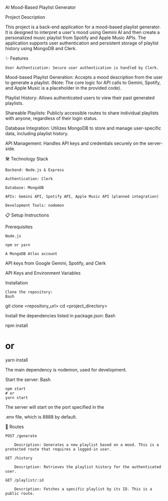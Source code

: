 AI Mood-Based Playlist Generator

Project Description

This project is a back-end application for a mood-based playlist generator. It is designed to interpret a user's mood using Gemini AI and then create a personalized music playlist from Spotify and Apple Music APIs. The application supports user authentication and persistent storage of playlist history using MongoDB and Clerk.

✨ Features

    User Authentication: Secure user authentication is handled by Clerk.

Mood-based Playlist Generation: Accepts a mood description from the user to generate a playlist. (Note: The core logic for API calls to Gemini, Spotify, and Apple Music is a placeholder in the provided code).

Playlist History: Allows authenticated users to view their past generated playlists.

Shareable Playlists: Publicly accessible routes to share individual playlists with anyone, regardless of their login status.

Database Integration: Utilizes MongoDB to store and manage user-specific data, including playlist history.

API Management: Handles API keys and credentials securely on the server-side.

🛠️ Technology Stack

    Backend: Node.js & Express

    Authentication: Clerk

    Database: MongoDB

    APIs: Gemini API, Spotify API, Apple Music API (planned integration) 

    Development Tools: nodemon

📋 Setup Instructions

Prerequisites

    Node.js

    npm or yarn

    A MongoDB Atlas account 

API keys from Google Gemini, Spotify, and Clerk 

API Keys and Environment Variables


Installation

    Clone the repository:
    Bash

git clone <repository_url>
cd <project_directory>

Install the dependencies listed in package.json:
Bash

npm install
# or
yarn install

The main dependency is nodemon, used for development.

Start the server:
Bash

    npm start
    # or
    yarn start

The server will start on the port specified in the 

.env file, which is 8888 by default.

🧪 Routes

    POST /generate

        Description: Generates a new playlist based on a mood. This is a protected route that requires a logged-in user.

    GET /history

        Description: Retrieves the playlist history for the authenticated user.

    GET /playlist/:id

        Description: Fetches a specific playlist by its ID. This is a public route.
